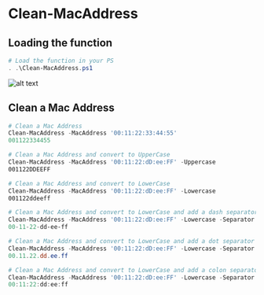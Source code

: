 [CleanMacaddress01]: https://github.com/lazywinadmin/PowerShell/blob/master/TOOL-Clean-MacAddress/Clean-MacAddress01.png
# Clean-MacAddress

## Loading the function

```PowerShell
# Load the function in your PS
. .\Clean-MacAddress.ps1
```

![alt text][CleanMacAddress01]

## Clean a Mac Address

```PowerShell
# Clean a Mac Address
Clean-MacAddress -MacAddress '00:11:22:33:44:55'
001122334455

# Clean a Mac Address and convert to UpperCase
Clean-MacAddress -MacAddress '00:11:22:dD:ee:FF' -Uppercase
001122DDEEFF

# Clean a Mac Address and convert to LowerCase
Clean-MacAddress -MacAddress '00:11:22:dD:ee:FF' -Lowercase
001122ddeeff

# Clean a Mac Address and convert to LowerCase and add a dash separator
Clean-MacAddress -MacAddress '00:11:22:dD:ee:FF' -Lowercase -Separator '-'
00-11-22-dd-ee-ff

# Clean a Mac Address and convert to LowerCase and add a dot separator
Clean-MacAddress -MacAddress '00:11:22:dD:ee:FF' -Lowercase -Separator '.'
00.11.22.dd.ee.ff

# Clean a Mac Address and convert to LowerCase and add a colon separator
Clean-MacAddress -MacAddress '00:11:22:dD:ee:FF' -Lowercase -Separator :
00:11:22:dd:ee:ff

```
